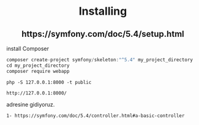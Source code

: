 <h1 align="center">Installing</h1>

<h2 align="center">https://symfony.com/doc/5.4/setup.html</h2>

install Composer

```javascript
composer create-project symfony/skeleton:"^5.4" my_project_directory
cd my_project_directory
composer require webapp

```

```node
php -S 127.0.0.1:8000 -t public
```


```
http://127.0.0.1:8000/
```
adresine gidiyoruz.


```node
1- https://symfony.com/doc/5.4/controller.html#a-basic-controller
```

